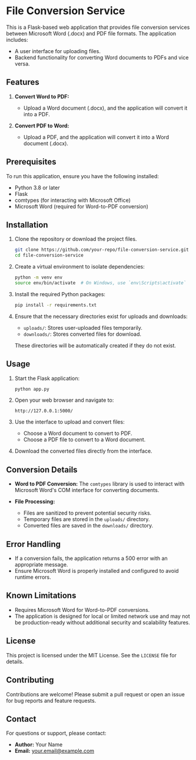 
# File Conversion Service

This is a Flask-based web application that provides file conversion services between Microsoft Word (.docx) and PDF file formats. The application includes:

- A user interface for uploading files.
- Backend functionality for converting Word documents to PDFs and vice versa.

## Features

1. **Convert Word to PDF:**
   - Upload a Word document (.docx), and the application will convert it into a PDF.

2. **Convert PDF to Word:**
   - Upload a PDF, and the application will convert it into a Word document (.docx).

## Prerequisites

To run this application, ensure you have the following installed:

- Python 3.8 or later
- Flask
- comtypes (for interacting with Microsoft Office)
- Microsoft Word (required for Word-to-PDF conversion)

## Installation

1. Clone the repository or download the project files.

   ```bash
   git clone https://github.com/your-repo/file-conversion-service.git
   cd file-conversion-service
   ```

2. Create a virtual environment to isolate dependencies:

   ```bash
   python -m venv env
   source env/bin/activate  # On Windows, use `env\Scripts\activate`
   ```

3. Install the required Python packages:

   ```bash
   pip install -r requirements.txt
   ```

4. Ensure that the necessary directories exist for uploads and downloads:

   - `uploads/`: Stores user-uploaded files temporarily.
   - `downloads/`: Stores converted files for download.

   These directories will be automatically created if they do not exist.

## Usage

1. Start the Flask application:

   ```bash
   python app.py
   ```

2. Open your web browser and navigate to:

   ```
   http://127.0.0.1:5000/
   ```

3. Use the interface to upload and convert files:
   - Choose a Word document to convert to PDF.
   - Choose a PDF file to convert to a Word document.

4. Download the converted files directly from the interface.

## Conversion Details

- **Word to PDF Conversion:**
  The `comtypes` library is used to interact with Microsoft Word's COM interface for converting documents.

- **File Processing:**
  - Files are sanitized to prevent potential security risks.
  - Temporary files are stored in the `uploads/` directory.
  - Converted files are saved in the `downloads/` directory.

## Error Handling

- If a conversion fails, the application returns a 500 error with an appropriate message.
- Ensure Microsoft Word is properly installed and configured to avoid runtime errors.

## Known Limitations

- Requires Microsoft Word for Word-to-PDF conversions.
- The application is designed for local or limited network use and may not be production-ready without additional security and scalability features.

## License

This project is licensed under the MIT License. See the `LICENSE` file for details.

## Contributing

Contributions are welcome! Please submit a pull request or open an issue for bug reports and feature requests.

## Contact

For questions or support, please contact:

- **Author:** Your Name
- **Email:** your.email@example.com

